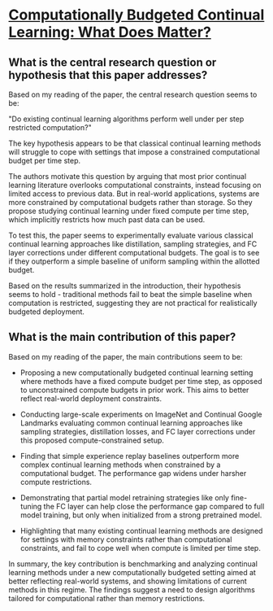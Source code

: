 # [Computationally Budgeted Continual Learning: What Does Matter?](https://arxiv.org/abs/2303.11165)

## What is the central research question or hypothesis that this paper addresses?

 Based on my reading of the paper, the central research question seems to be: 

"Do existing continual learning algorithms perform well under per step restricted computation?"

The key hypothesis appears to be that classical continual learning methods will struggle to cope with settings that impose a constrained computational budget per time step. 

The authors motivate this question by arguing that most prior continual learning literature overlooks computational constraints, instead focusing on limited access to previous data. But in real-world applications, systems are more constrained by computational budgets rather than storage. So they propose studying continual learning under fixed compute per time step, which implicitly restricts how much past data can be used.

To test this, the paper seems to experimentally evaluate various classical continual learning approaches like distillation, sampling strategies, and FC layer corrections under different computational budgets. The goal is to see if they outperform a simple baseline of uniform sampling within the allotted budget. 

Based on the results summarized in the introduction, their hypothesis seems to hold - traditional methods fail to beat the simple baseline when computation is restricted, suggesting they are not practical for realistically budgeted deployment.


## What is the main contribution of this paper?

 Based on my reading of the paper, the main contributions seem to be:

- Proposing a new computationally budgeted continual learning setting where methods have a fixed compute budget per time step, as opposed to unconstrained compute budgets in prior work. This aims to better reflect real-world deployment constraints. 

- Conducting large-scale experiments on ImageNet and Continual Google Landmarks evaluating common continual learning approaches like sampling strategies, distillation losses, and FC layer corrections under this proposed compute-constrained setup.

- Finding that simple experience replay baselines outperform more complex continual learning methods when constrained by a computational budget. The performance gap widens under harsher compute restrictions.

- Demonstrating that partial model retraining strategies like only fine-tuning the FC layer can help close the performance gap compared to full model training, but only when initialized from a strong pretrained model.

- Highlighting that many existing continual learning methods are designed for settings with memory constraints rather than computational constraints, and fail to cope well when compute is limited per time step.

In summary, the key contribution is benchmarking and analyzing continual learning methods under a new computationally budgeted setting aimed at better reflecting real-world systems, and showing limitations of current methods in this regime. The findings suggest a need to design algorithms tailored for computational rather than memory restrictions.
